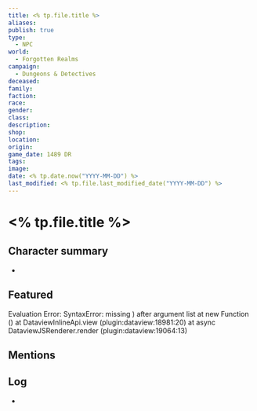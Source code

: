 ```yaml
---
title: <% tp.file.title %>
aliases: 
publish: true
type:
  - NPC
world:
  - Forgotten Realms
campaign:
  - Dungeons & Detectives
deceased: 
family: 
faction: 
race: 
gender: 
class: 
description: 
shop: 
location: 
origin: 
game_date: 1489 DR
tags: 
image: 
date: <% tp.date.now("YYYY-MM-DD") %>
last_modified: <% tp.file.last_modified_date("YYYY-MM-DD") %>
---
```

# <% tp.file.title %>

## Character summary
* 

## Featured
Evaluation Error: SyntaxError: missing ) after argument list
    at new Function (<anonymous>)
    at DataviewInlineApi.view (plugin:dataview:18981:20)
    at async DataviewJSRenderer.render (plugin:dataview:19064:13)
## Mentions


## Log
* 